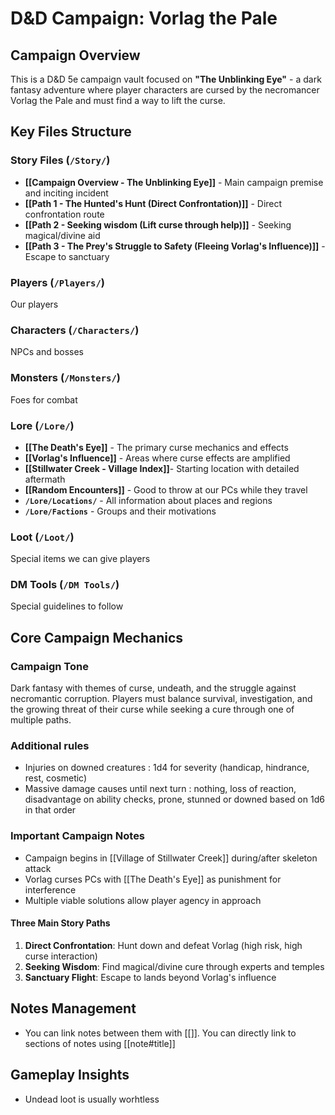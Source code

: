# D&D Campaign: Vorlag the Pale

## Campaign Overview
This is a D&D 5e campaign vault focused on **"The Unblinking Eye"** - a dark fantasy adventure where player characters are cursed by the necromancer Vorlag the Pale and must find a way to lift the curse.

## Key Files Structure

### Story Files (`/Story/`)
- **[[Campaign Overview - The Unblinking Eye]]** - Main campaign premise and inciting incident
- **[[Path 1 - The Hunted's Hunt (Direct Confrontation)]]** - Direct confrontation route
- **[[Path 2 - Seeking wisdom (Lift curse through help)]]** - Seeking magical/divine aid
- **[[Path 3 - The Prey's Struggle to Safety (Fleeing Vorlag's Influence)]]** - Escape to sanctuary

### Players (`/Players/`)
Our players

### Characters (`/Characters/`)
NPCs and bosses

### Monsters (`/Monsters/`)
Foes for combat

### Lore (`/Lore/`)
- **[[The Death's Eye]]** - The primary curse mechanics and effects
- **[[Vorlag's Influence]]** - Areas where curse effects are amplified
- **[[Stillwater Creek - Village Index]]**- Starting location with detailed aftermath
- **[[Random Encounters]]** - Good to throw at our PCs while they travel
- **`/Lore/Locations/`** - All information about places and regions
- **`/Lore/Factions`** - Groups and their motivations

### Loot (`/Loot/`)
Special items we can give players

### DM Tools (`/DM Tools/`)
Special guidelines to follow


## Core Campaign Mechanics

### Campaign Tone
Dark fantasy with themes of curse, undeath, and the struggle against necromantic corruption. Players must balance survival, investigation, and the growing threat of their curse while seeking a cure through one of multiple paths.

### Additional rules
- Injuries on downed creatures : 1d4 for severity (handicap, hindrance, rest, cosmetic)
- Massive damage causes until next turn : nothing, loss of reaction, disadvantage on ability checks, prone, stunned or downed based on 1d6 in that order

### Important Campaign Notes
- Campaign begins in [[Village of Stillwater Creek]] during/after skeleton attack
- Vorlag curses PCs with [[The Death's Eye]] as punishment for interference
- Multiple viable solutions allow player agency in approach

#### Three Main Story Paths
1. **Direct Confrontation**: Hunt down and defeat Vorlag (high risk, high curse interaction)
2. **Seeking Wisdom**: Find magical/divine cure through experts and temples
3. **Sanctuary Flight**: Escape to lands beyond Vorlag's influence

## Notes Management
- You can link notes between them with [[]]. You can directly link to sections of notes using [[note#title]]

## Gameplay Insights
- Undead loot is usually worhtless